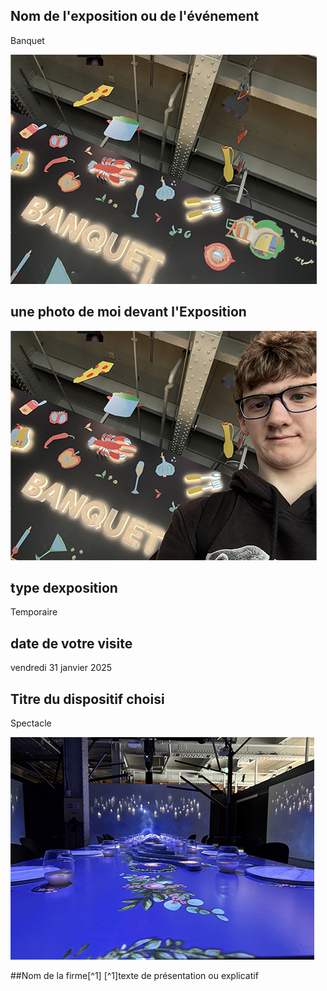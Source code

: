 ## Nom de l'exposition ou de l'événement
Banquet

![banquet](media/banquet.jpg)

## une photo de moi devant l'Exposition 
![banquet_devant_exposition](media/banquet_devant_exposition.jpg)

## type dexposition 
Temporaire

## date de votre visite 
vendredi 31 janvier 2025

## Titre du dispositif choisi
Spectacle

![banquet_dispositif](media/banquet_dispositif.jpg)

##Nom de la firme[^1]
[^1]texte de présentation ou explicatif
